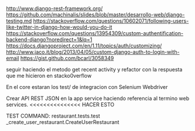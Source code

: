 http://www.django-rest-framework.org/
https://github.com/machinalis/slides/blob/master/desarrollo-web/django-testing.md
https://stackoverflow.com/questions/10602071/following-users-like-twitter-in-django-how-would-you-do-it
https://stackoverflow.com/questions/13954309/custom-authentification-backend-django?noredirect=1&lq=1
https://docs.djangoproject.com/en/1.11/topics/auth/customizing/
http://www.jaco.it/blog/2013/04/05/custom-django-auth-to-login-with-email
https://gist.github.com/bcarl/3058349

seguir haciendo el metodo get recent activity y refactor con la respuesta que
 me hicieron en stacko0verflow

En el core estaran los test/ de integracion con Selenium Webdriver

Crear API REST JSON en la app service haciendo referencia al termino web services. <<<<<<<<<<<<<<< HACER ESTO

TEST COMMAND:
restaurant.tests.test
_create_user_restaurant.CreateUserRestaurant

